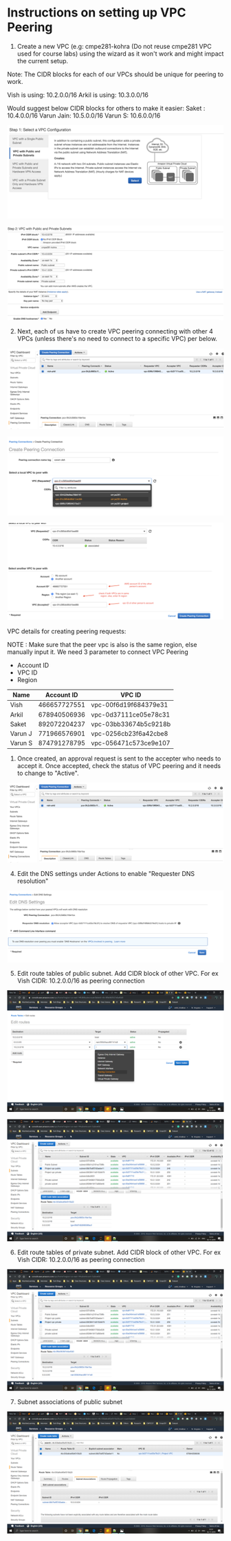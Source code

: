 # Instructions on setting up VPC Peering

1. Create a new VPC (e.g: cmpe281-kohra (Do not reuse cmpe281 VPC used for course labs) using the wizard as it won't work and might impact the current setup.

Note: The CIDR blocks for each of our VPCs should be unique for peering to work. 

Vish is using: 10.2.0.0/16
Arkil is using: 10.3.0.0/16

Would suggest below CIDR blocks for others to make it easier:
Saket : 10.4.0.0/16
Varun Jain: 10.5.0.0/16
Varun S: 10.6.0.0/16

![](1.png)

![](2.png)

2. Next, each of us have to create VPC peering connecting with other 4 VPCs (unless there's no need to connect to a specific VPC) per below.

![](3.1.png)

![](3.png)

![](4.png)

VPC details for creating peering requests:

NOTE : Make sure that the peer vpc is also is the same region, else manually input it.
We need 3 parameter to connect VPC Peering 
- Account ID
- VPC ID
- Region

|  Name 	  |   Account ID 	| VPC ID   	              |
|-----------|---------------|-------------------------|
|   Vish	  |  466657727551 | vpc-00f6d19f684379e31  	|
|   Arkil	  |  678940506936	| vpc-0d37111ce05e78c31 	                    |
|   Saket   |  892072204237 | vpc-03bb33674b5c9218b   |
|  Varun J	|  771966576901 | vpc-0256cb23f6a42cbe8   |
|  Varun S  | 874791278795  |  vpc-056471c573ce9e107  |


1. Once created, an approval request is sent to the accepter who needs to accept it. Once accepted, check the status of VPC peering and it needs to change to "Active".

![](4.1.png)

4. Edit the DNS settings under Actions to enable "Requester DNS resolution"

![](5.png)

5. Edit route tables of public subnet. Add CIDR block of other VPC. For ex Vish CIDR: 10.2.0.0/16 as peering connection

![](7.1.png) 

![](7.png) 

6. Edit route tables of private subnet. Add CIDR block of other VPC. For ex Vish CIDR: 10.2.0.0/16 as peering connection

![](8.png) 

7. Subnet associations of public subnet

![](9.png) 

